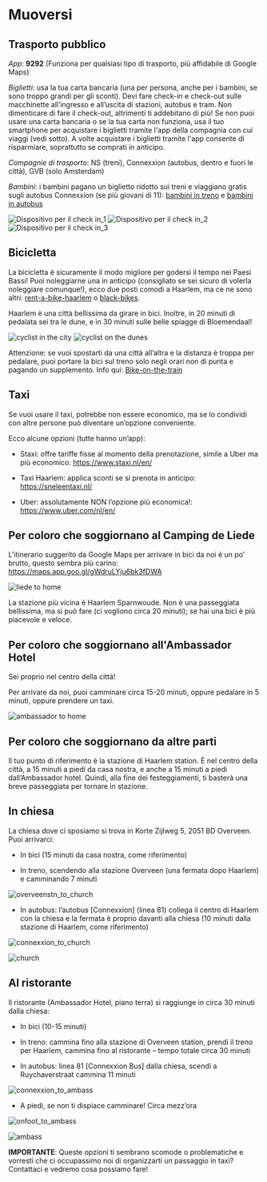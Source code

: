 # Muoversi

## Trasporto pubblico

*App*: **9292** (Funziona per qualsiasi tipo di trasporto, più affidabile di Google Maps)

*Biglietti*: usa la tua carta bancaria (una per persona, anche per i bambini, se sono troppo grandi per gli sconti). Devi fare check-in e check-out sulle macchinette all’ingresso e all’uscita di stazioni, autobus e tram. Non dimenticare di fare il check-out, altrimenti ti addebitano di più! Se non puoi usare una carta bancaria o se la tua carta non funziona, usa il tuo smartphone per acquistare i biglietti tramite l'app della compagnia con cui viaggi (vedi sotto). A volte acquistare i biglietti tramite l'app consente di risparmiare, soprattutto se comprati in anticipo.

*Compagnie di trasporto*: NS (treni), Connexxion (autobus, dentro e fuori le città), GVB (solo Amsterdam)

*Bambini*: i bambini pagano un biglietto ridotto sui treni e viaggiano gratis sugli autobus Connexxion (se più giovani di 11): [bambini in treno](https://www.ns.nl/en/tickets/railrunner) e [bambini in autobus](https://www.connexxion.nl/shop/tickets/free-day)

![Dispositivo per il check in_1](Picture3.jpg) ![Dispositivo per il check in_2](Picture4.jpg) ![Dispositivo per il check in_3](Picture5.jpg)



## Bicicletta

La bicicletta è sicuramente il modo migliore per godersi il tempo nei Paesi Bassi! Puoi noleggiarne una in anticipo (consigliato se sei sicuro di volerla noleggiare comunque!), ecco due posti comodi a Haarlem, ma ce ne sono altri: [rent-a-bike-haarlem](https://www.rentabikehaarlem.nl) o [black-bikes](https://black-bikes.com/bike-rental-locations/haarlem/).

Haarlem è una città bellissima da girare in bici. Inoltre, in 20 minuti di pedalata sei tra le dune, e in 30 minuti sulle belle spiagge di Bloemendaal!

![cyclist in the city](Picture6.jpg)  ![cyclist on the dunes](Picture7.png)

Attenzione: se vuoi spostarti da una città all’altra e la distanza è troppa per pedalare, puoi portare la bici sul treno solo negli orari non di punta e pagando un supplemento. Info qui: [Bike-on-the-train](https://www.ns.nl/en/travel-information/bikes-on-the-train.html)


## Taxi

Se vuoi usare il taxi, potrebbe non essere economico, ma se lo condividi con altre persone può diventare un’opzione conveniente.

Ecco alcune opzioni (tutte hanno un’app):

- Staxi: offre tariffe fisse al momento della prenotazione, simile a Uber ma più economico: https://www.staxi.nl/en/

- Taxi Haarlem: applica sconti se si prenota in anticipo: https://sneleentaxi.nl/

- Uber: assolutamente NON l’opzione più economica!: https://www.uber.com/nl/en/


## Per coloro che soggiornano al Camping de Liede

L’itinerario suggerito da Google Maps per arrivare in bici da noi è un po’ brutto, questo sembra più carino:
https://maps.app.goo.gl/gWdruLYju6bk3fDWA

![liede to home](Picture8.png) 

La stazione più vicina è Haarlem Sparnwoude. Non è una passeggiata bellissima, ma si può fare (ci vogliono circa 20 minuti); se hai una bici è più piacevole e veloce.


## Per coloro che soggiornano all'Ambassador Hotel

Sei proprio nel centro della città!

Per arrivare da noi, puoi camminare circa 15-20 minuti, oppure pedalare in 5 minuti, oppure prendere un taxi.

![ambassador to home](Picture9.png) 


## Per coloro che soggiornano da altre parti

Il tuo punto di riferimento è la stazione di Haarlem station. È nel centro della città, a 15 minuti a piedi da casa nostra, e anche a 15 minuti a piedi dall’Ambassador hotel. Quindi, alla fine dei festeggiamenti, ti basterà una breve passeggiata per tornare in stazione.



## In chiesa
La chiesa dove ci sposiamo si trova in Korte Zijlweg 5, 2051 BD Overveen. Puoi arrivarci:

- In bici (15 minuti da casa nostra, come riferimento)

- In treno, scendendo alla stazione Overveen (una fermata dopo Haarlem) e camminando 7 minuti

![overveenstn_to_church](Picture11.png) 

- In autobus: l’autobus [Connexxion] (linea 81) collega il centro di Haarlem con la chiesa e la fermata è proprio davanti alla chiesa (10 minuti dalla stazione di Haarlem, come riferimento)

![connexxion_to_church](Picture13.png) 

![church](Picture12.png) 



## Al ristorante
Il ristorante (Ambassador Hotel, piano terra) si raggiunge in circa 30 minuti dalla chiesa:

- In bici (10-15 minuti)

- In treno: cammina fino alla stazione di Overveen station, prendi il treno per Haarlem, cammina fino al ristorante – tempo totale circa 30 minuti

- In autobus: linea 81 [Connexxion Bus] dalla chiesa, scendi a Ruychaverstraat cammina 11 minuti

![connexxion_to_ambass](Picture14.png) 

- A piedi, se non ti dispiace camminare! Circa mezz’ora

![onfoot_to_ambass](Picture16.png) 

![ambass](Picture15.png) 

**IMPORTANTE**:
Queste opzioni ti sembrano scomode o problematiche e vorresti che ci occupassimo noi di organizzarti un passaggio in taxi? Contattaci e vedremo cosa possiamo fare!










